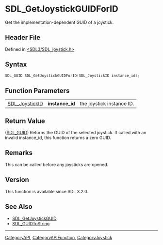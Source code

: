# SDL_GetJoystickGUIDForID

Get the implementation-dependent GUID of a joystick.

## Header File

Defined in [<SDL3/SDL_joystick.h>](https://github.com/libsdl-org/SDL/blob/main/include/SDL3/SDL_joystick.h)

## Syntax

```c
SDL_GUID SDL_GetJoystickGUIDForID(SDL_JoystickID instance_id);
```

## Function Parameters

|                                  |                 |                           |
| -------------------------------- | --------------- | ------------------------- |
| [SDL_JoystickID](SDL_JoystickID) | **instance_id** | the joystick instance ID. |

## Return Value

([SDL_GUID](SDL_GUID)) Returns the GUID of the selected joystick. If called
with an invalid instance_id, this function returns a zero GUID.

## Remarks

This can be called before any joysticks are opened.

## Version

This function is available since SDL 3.2.0.

## See Also

- [SDL_GetJoystickGUID](SDL_GetJoystickGUID)
- [SDL_GUIDToString](SDL_GUIDToString)

----
[CategoryAPI](CategoryAPI), [CategoryAPIFunction](CategoryAPIFunction), [CategoryJoystick](CategoryJoystick)

